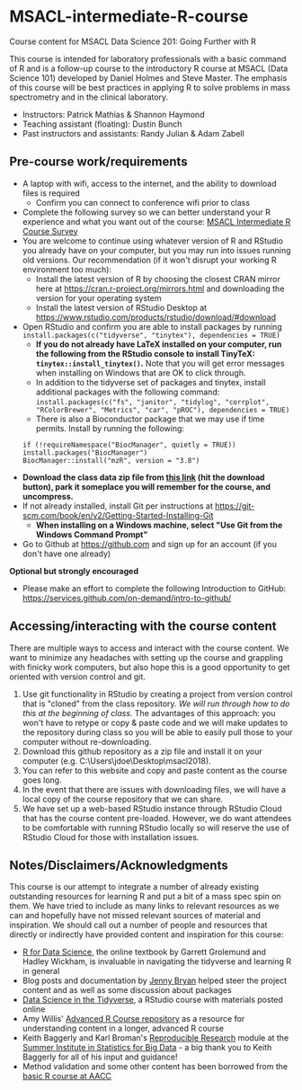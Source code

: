 # MSACL-intermediate-R-course
Course content for MSACL Data Science 201: Going Further with R

This course is intended for laboratory professionals with a basic command of R and is a follow-up course to the introductory R course at MSACL (Data Science 101) developed by Daniel Holmes and Steve Master. The emphasis of this course will be best practices in applying R to solve problems in mass spectrometry and in the clinical laboratory.

- Instructors: Patrick Mathias & Shannon Haymond
- Teaching assistant (floating): Dustin Bunch
- Past instructors and assistants: Randy Julian & Adam Zabell

## Pre-course work/requirements

- A laptop with wifi, access to the internet, and the ability to download files is required
  - Confirm you can connect to conference wifi prior to class
- Complete the following survey so we can better understand your R experience and what you want out of the course: [MSACL Intermediate R Course Survey](https://goo.gl/forms/0BdeU8YGtM5YBkPm1)
- You are welcome to continue using whatever version of R and RStudio you already have on your computer, but you may run into issues running old versions. Our recommendation (if it won't disrupt your working R environment too much):
  - Install the latest version of R by choosing the closest CRAN mirror here at https://cran.r-project.org/mirrors.html and downloading the version for your operating system
  - Install the latest version of RStudio Desktop at https://www.rstudio.com/products/rstudio/download/#download 
- Open RStudio and confirm you are able to install packages by running `install.packages(c("tidyverse", "tinytex"), dependencies = TRUE)`
  - **If you do not already have LaTeX installed on your computer, run the following from the RStudio console to install TinyTeX: `tinytex::install_tinytex()`.** Note that you will get error messages when installing on Windows that are OK to click through.
  - In addition to the tidyverse set of packages and tinytex, install additional packages with the following command: `install.packages(c("fs", "janitor", "tidylog", "corrplot", "RColorBrewer", "Metrics", "car", "pROC"), dependencies = TRUE)`
  - There is also a Bioconductor package that we may use if time permits. Install by running the following:
  ```
  if (!requireNamespace("BiocManager", quietly = TRUE))
  install.packages("BiocManager")
  BiocManager::install("mzR", version = "3.8")
  ```
- **Download the class data zip file from [this link](https://drive.google.com/file/d/1BHP-CXE-_WB4KKO1XtbEl4O3yvZOd5xI/view?usp=sharing) (hit the download button), park it someplace you will remember for the course, and uncompress.**
- If not already installed, install Git per instructions at https://git-scm.com/book/en/v2/Getting-Started-Installing-Git
  - **When installing on a Windows machine, select "Use Git from the Windows Command Prompt"**
- Go to Github at https://github.com and sign up for an account (if you don't have one already)

**Optional but strongly encouraged**
- Please make an effort to complete the following Introduction to GitHub: https://services.github.com/on-demand/intro-to-github/

## Accessing/interacting with the course content

There are multiple ways to access and interact with the course content. We want to minimize any headaches with setting up the course and grappling with finicky work computers, but also hope this is a good opportunity to get oriented with version control and git.
1. Use git functionality in RStudio by creating a project from version control that is "cloned" from the class repository. *We will run through how to do this at the beginning of class.* The advantages of this approach: you won't have to retype or copy & paste code and we will make updates to the repository during class so you will be able to easily pull those to your computer without re-downloading.
1. Download this github repository as a zip file and install it on your computer (e.g. C:\Users\jdoe\Desktop\msacl2018).
1. You can refer to this website and copy and paste content as the course goes long.
1. In the event that there are issues with downloading files, we will have a local copy of the course repository that we can share.
1. We have set up a web-based RStudio instance through RStudio Cloud that has the course content pre-loaded. However, we do want attendees to be comfortable with running RStudio locally so will reserve the use of RStudio Cloud for those with installation issues.

<!---
## Course content

- **Entire text**: [Data Science 201 Text in pdf format](coursework/src/course_text.pdf)
- [Accessing the course](accessing_the_course.Rmd)
- **Lesson 1**: [Adopting principles of reproducible research](01 - Principles of Reproducible Research.Rmd)
- **Lesson 2**: [Getting cozy with R Markdown](lesson2/lesson2.Rmd)
- **Lesson 3**: [Reading files - beyond the basics](lesson3/lesson3.Rmd)
- **Lesson 4**: [Data manipulation in the tidyverse](lesson4/lesson4.Rmd)
- **Lesson 5**: [Blending data sets](lesson5/lesson5.Rmd)
- **Lesson 6**: [Taking plotting to the next level](lesson6/lesson6.Rmd)
- **Lesson 7**: [Exploring data](lesson7/lesson7.Rmd)
- **Lesson 8**: [Predictions using linear regression](lesson8/lesson8.Rmd)
- **Lesson 9**: [Classifications using linear regression](lesson9/lesson9.Rmd)
- **Lesson 10**: [End-to-end - from file import to communication](lesson10/lesson10.Rmd)
--->

## Notes/Disclaimers/Acknowledgments

This course is our attempt to integrate a number of already existing outstanding resources for learning R and put a bit of a mass spec spin on them. We have tried to include as many links to relevant resources as we can and hopefully have not missed relevant sources of material and inspiration. We should call out a number of people and resources that directly or indirectly have provided content and inspiration for this course:

- [R for Data Science](http://r4ds.had.co.nz/index.html), the online textbook by Garrett Grolemund and Hadley Wickham, is invaluable in navigating the tidyverse and learning R in general
- Blog posts and documentation by [Jenny Bryan](https://github.com/jennybc) helped steer the project content and as well as some discussion about packages
- [Data Science in the Tidyverse](https://github.com/AmeliaMN/data-science-in-tidyverse), a RStudio course with materials posted online
- Amy Willis' [Advanced R Course repository](https://github.com/adw96/biostat561) as a resource for understanding content in a longer, advanced R course
- Keith Baggerly and Karl Broman's [Reproducible Research](https://github.com/kabagg/sisbid_2018_rr) module at the [Summer Institute in Statistics for Big Data](https://www.biostat.washington.edu/suminst/sisbid) - a big thank you to Keith Baggerly for all of his input and guidance!
- Method validation and some other content has been borrowed from the [basic R course at AACC](https://github.com/pcmathias/AACC-Introduction-to-R)
